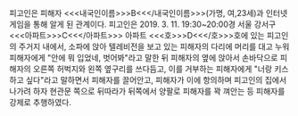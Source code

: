 피고인은 피해자 <<<내국인이름>>>B<<</내국인이름>>>(가명, 여,23세)과 인터넷 게임을 통해 알게 된 관계이다.
피고인은 2019. 3. 11. 19:30~20:00경 서울 강서구 <<<아파트>>>C<<</아파트>>> 아파트 <<<호>>>D<<</호>>>호에 있는 피고인의 주거지 내에서, 소파에 앉아 텔레비전을 보고 있는 피해자의 다리에 머리를 대고 누워 피해자에게 "안에 뭐 입었네, 벗어봐"라고 말한 뒤 피해자의 옆에 앉아서 손바닥으로 피해자의 오른쪽 허벅지와 왼쪽 옆구리를 쓰다듬고, 이를 거부하는 피해자에게 "너랑 키스하고 싶다"라고 말하면서 피해자를 끌어안고, 피해자가 이에 항의하며 피고인의 집에서 나가려 하자 현관문 쪽으로 뒤따라가 뒤쪽에서 양팔로 피해자를 꽉 껴안는 등 피해자를 강제로 추행하였다.